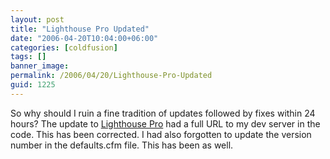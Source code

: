 ```yaml
---
layout: post
title: "Lighthouse Pro Updated"
date: "2006-04-20T10:04:00+06:00"
categories: [coldfusion]
tags: []
banner_image: 
permalink: /2006/04/20/Lighthouse-Pro-Updated
guid: 1225
---
```


So why should I ruin a fine tradition of updates followed by fixes within 24 hours? The update to <a href="http://ray.camdenfamily.com/projects/lhp">Lighthouse Pro</a> had a full URL to my dev server in the code. This has been corrected. I had also forgotten to update the version number in the defaults.cfm file. This has been as well.